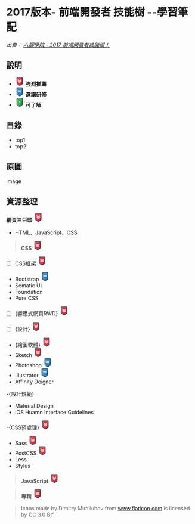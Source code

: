 # 2017版本- 前端開發者 技能樹 --學習筆記 

*出自： [六腳學院 - 2017 前端開發者技能樹！](http://www.hexschool.com/2017/06/12/2017-06-12-skill_tree/)*

## 說明

* ![](./AboutMe-image/chevron-HIGH.png) **強烈推薦**
* ![](./AboutMe-image/chevron-MEDIUM.png) **選讀研修**
* ![](./AboutMe-image/chevron-LOW.png) **可了解**

## 目錄

* top1
* top2

## 原圖

image

## 資源整理

**網頁三巨頭** ![](./AboutMe-image/chevron-HIGH.png)
- HTML、JavaScript、CSS
> **CSS** ![](./AboutMe-image/chevron-HIGH.png)

- [ ]  CSS框架 ![](./AboutMe-image/chevron-HIGH.png)
* Bootstrap ![](./AboutMe-image/chevron-MEDIUM.png) 
* Sematic UI
* Foundation
* Pure CSS

- [ ] {響應式網頁RWD} ![](./AboutMe-image/chevron-HIGH.png)
		
- [ ] {設計} ![](./AboutMe-image/chevron-HIGH.png)
* {繪圖軟體} ![](./AboutMe-image/chevron-HIGH.png)
* Sketch ![](./AboutMe-image/chevron-HIGH.png)
* Photoshop ![](./AboutMe-image/chevron-MEDIUM.png) 
* IIIustrator ![](./AboutMe-image/chevron-MEDIUM.png) 
* Affinity Deigner

-{設計規範}
* Material Design
* iOS Huamn Interface Guidelines

-{CSS預處理} ![](./AboutMe-image/chevron-HIGH.png)
* Sass ![](./AboutMe-image/chevron-HIGH.png)
* PostCSS ![](./AboutMe-image/chevron-HIGH.png)
* Less
* Stylus	

> **JavaScript** ![](./AboutMe-image/chevron-HIGH.png)

> **專精** ![](./AboutMe-image/chevron-HIGH.png)

			




> Icons made by Dimitry Miroliubov from www.flaticon.com is licensed by CC 3.0 BY
